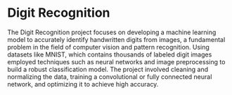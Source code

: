 # Digit Recognition

The Digit Recognition project focuses on developing a machine learning model to accurately identify handwritten digits from images, a fundamental problem in the field of computer vision and pattern recognition. Using datasets like MNIST, which contains thousands of labeled digit images employed techniques such as neural networks and image preprocessing to build a robust classification model. The project involved cleaning and normalizing the data, training a convolutional or fully connected neural network, and optimizing it to achieve high accuracy.
